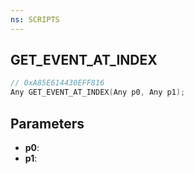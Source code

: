 ```yaml
---
ns: SCRIPTS
---
```

## GET_EVENT_AT_INDEX

```c
// 0xA85E614430EFF816
Any GET_EVENT_AT_INDEX(Any p0, Any p1);
```

## Parameters
* **p0**:
* **p1**:
